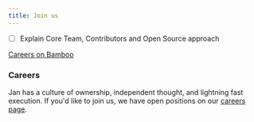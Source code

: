 ```yaml
---
title: Join us
---
```


- [ ] Explain Core Team, Contributors and Open Source approach


[Careers on Bamboo](https://janai.bamboohr.com/careers)

### Careers

Jan has a culture of ownership, independent thought, and lightning fast execution. If you'd like to join us, we have open positions on our [careers page](https://janai.bamboohr.com/careers).